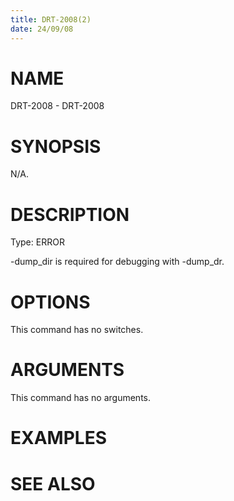 ```yaml
---
title: DRT-2008(2)
date: 24/09/08
---
```


# NAME

DRT-2008 - DRT-2008

# SYNOPSIS

N/A.

# DESCRIPTION

Type: ERROR

-dump_dir is required for debugging with -dump_dr.

# OPTIONS

This command has no switches.

# ARGUMENTS

This command has no arguments.

# EXAMPLES

# SEE ALSO
